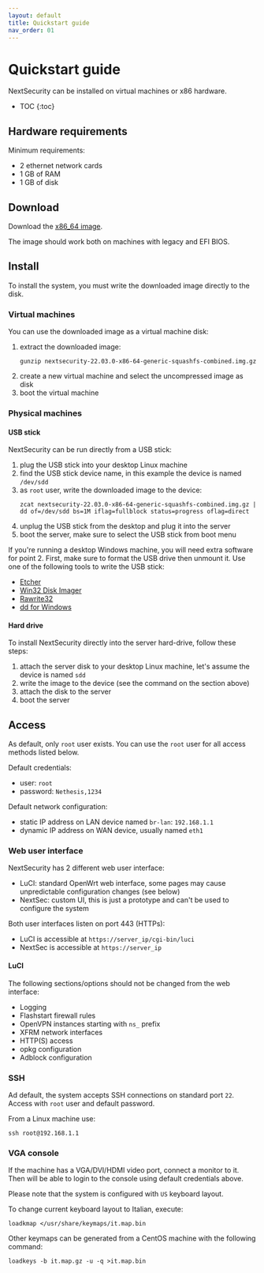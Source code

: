 ```yaml
---
layout: default
title: Quickstart guide
nav_order: 01
---
```


# Quickstart guide

NextSecurity can be installed on virtual machines or x86 hardware.

* TOC
{:toc}

## Hardware requirements

Minimum requirements:

- 2 ethernet network cards
- 1 GB of RAM
- 1 GB of disk

## Download

Download the [x86_64 image]({{site.download_url}}/{{site.version}}/targets/x86/64/nextsecurity-{{site.version}}-x86-64-generic-ext4-combined-efi.img.gz).

The image should work both on machines with legacy and EFI BIOS.

## Install

To install the system, you must write the downloaded image directly to the disk.

### Virtual machines

You can use the downloaded image as a virtual machine disk:

1. extract the downloaded image:
   ```
   gunzip nextsecurity-22.03.0-x86-64-generic-squashfs-combined.img.gz
   ```
2. create a new virtual machine and select the uncompressed image as disk
3. boot the virtual machine

### Physical machines

#### USB stick

NextSecurity can be run directly from a USB stick:

1. plug the USB stick into your desktop Linux machine
2. find the USB stick device name, in this example the device is named `/dev/sdd`
3. as `root` user, write the downloaded image to the device:
   ```
   zcat nextsecurity-22.03.0-x86-64-generic-squashfs-combined.img.gz | dd of=/dev/sdd bs=1M iflag=fullblock status=progress oflag=direct
   ```
4. unplug the USB stick from the desktop and plug it into the server
5. boot the server, make sure to select the USB stick from boot menu

If you're running a desktop Windows machine, you will need extra software for point 2.
First, make sure to format the USB drive then unmount it.
Use one of the following tools to write the USB stick:

* [Etcher](https://etcher.io/ )
* [Win32 Disk Imager](http://sourceforge.net/projects/win32diskimager/)
* [Rawrite32](http://www.netbsd.org/~martin/rawrite32/)
* [dd for Windows](http://www.chrysocome.net/dd)

#### Hard drive

To install NextSecurity directly into the server hard-drive, follow these steps:

1. attach the server disk to your desktop Linux machine, let's assume the device is named `sdd`
2. write the image to the device (see the command on the section above)
3. attach the disk to the server
4. boot the server

## Access

As default, only `root` user exists.
You can use the `root` user for all access methods listed below.

Default credentials:

- user: `root`
- password: `Nethesis,1234`

Default network configuration:

- static IP address on LAN device named `br-lan`: `192.168.1.1` 
- dynamic IP address on WAN device, usually named `eth1`

### Web user interface

NextSecurity has 2 different web user interface:

- LuCI: standard OpenWrt web interface, some pages may cause unpredictable configuration changes (see below)
- NextSec: custom UI, this is just a prototype and can't be used to configure the system

Both user interfaces listen on port 443 (HTTPs):

- LuCI is accessible at `https://server_ip/cgi-bin/luci`
- NextSec is accessible at `https://server_ip`

#### LuCI

The following sections/options should not be changed from the web interface:

- Logging
- Flashstart firewall rules
- OpenVPN instances starting with `ns_` prefix
- XFRM network interfaces
- HTTP(S) access
- opkg configuration
- Adblock configuration

### SSH

Ad default, the system accepts SSH connections on standard port `22`.
Access with `root` user and default password.

From a Linux machine use:
```
ssh root@192.168.1.1
```

### VGA console

If the machine has a VGA/DVI/HDMI video port, connect a monitor to it.
Then will be able to login to the console using default credentials above.

Please note that the system is configured with `US` keyboard layout.

To change current keyboard layout to Italian, execute:
```
loadkmap </usr/share/keymaps/it.map.bin
```

Other keymaps can be generated from a CentOS machine with the following command:
```
loadkeys -b it.map.gz -u -q >it.map.bin
```
